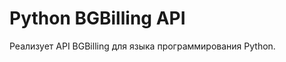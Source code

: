 Python BGBilling API
====================

Реализует API BGBilling для языка программирования Python.
